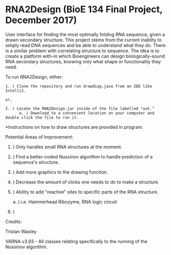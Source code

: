 # RNA2Design (BioE 134 Final Project, December 2017)
User interface for finding the most optimally folding RNA sequence, given a drawn secondary structure.
This project stems from the current inablity to simply read DNA sequences and be able to understand what
they do. There is a similar problem with correlating structure to sequence. The idea is to create a 
platform with-in which Bioengineers can design biologically-sound RNA secondary structures, knowing only
what shape or functionality they need.

To run RNA2Design, either:

    1. ) Clone the repository and run drawdiag.java from an IDE like IntelliJ.
    
    or,
    
    2. ) Locate the RNA2Design.jar inside of the file labelled "out."
          a. ) Download to a convenient location on your computer and double click the file to run it.
  *Instructions on how to draw structures are provided in program.
    

Potential Areas of Improvement:

  1. ) Only handles small RNA structures at the moment.
  2. ) Find a better-coded Nussinov algorithm to handle prediction of a sequence's structure.
  3. ) Add more graphics to the drawing function.
  4. ) Decrease the amount of clicks one needs to do to make a structure.
  5. ) Ability to add "reactive" sites to specific parts of the RNA structure.
  
      a. ) i.e. Hammerhead Ribozyme, RNA logic circuit
  6. ) 
  
  
Credits:

 Tristan Wasley

 VARNA v3.93 - All classes relating specifically to the running of the Nussinov algorithm.
